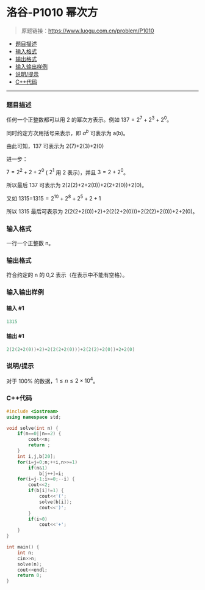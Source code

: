 # 洛谷-P1010 幂次方

> 原题链接：https://www.luogu.com.cn/problem/P1010

- [题目描述](#题目描述)
- [输入格式](#输入格式)
- [输出格式](#输出格式)
- [输入输出样例](#输入输出样例)
- [说明/提示](#说明/提示)
- [C++代码](#C++代码)

---

### <a name="题目描述">题目描述</a>

任何一个正整数都可以用 2 的幂次方表示。例如 $137=2^7+2^3+2^0$。

同时约定方次用括号来表示，即 $a^b$ 可表示为 a(b)。

由此可知，137 可表示为 2(7)+2(3)+2(0)

进一步：

$7= 2^2+2+2^0$  ( $2^1$ 用 2 表示)，并且 $3=2+2^0$。

所以最后 137 可表示为 2(2(2)+2+2(0))+2(2+2(0))+2(0)。

又如 1315=$1315=2^{10} +2^8 +2^5 +2+1$

所以 1315 最后可表示为 2(2(2+2(0))+2)+2(2(2+2(0)))+2(2(2)+2(0))+2+2(0)。

### <a name="输入格式">输入格式</a>

一行一个正整数 n。

### <a name="输出格式">输出格式</a>

符合约定的 n 的 0,2 表示（在表示中不能有空格）。

### <a name="输入输出样例">输入输出样例</a>

#### 输入 #1

```c++
1315
```

#### 输出 #1

```c++
2(2(2+2(0))+2)+2(2(2+2(0)))+2(2(2)+2(0))+2+2(0)
```

### <a name="说明/提示">说明/提示</a>

对于 100% 的数据，$1\le n\le 2\times 10^4$。

### <a name="C++代码">C++代码</a>

```c++
#include <iostream>
using namespace std;

void solve(int n) {
    if(n==0||n==2) {
        cout<<n;
        return ;
    }
    int i,j,b[20];
    for(i=j=0;n;++i,n>>=1)
        if(n&1)
            b[j++]=i;
    for(i=j-1;i>=0;--i) {
        cout<<2;
        if(b[i]!=1) {
            cout<<'(';
            solve(b[i]);
            cout<<')';
        }
        if(i>0)
            cout<<'+';
    }
}

int main() {
    int n;
    cin>>n;
    solve(n);
    cout<<endl;
    return 0;
}
```